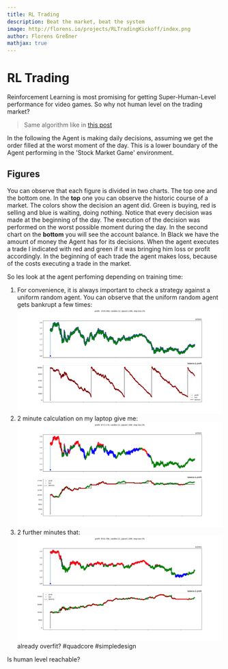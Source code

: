 ```yaml
---
title: RL Trading
description: Beat the market, beat the system
image: http://florens.io/projects/RLTradingKickoff/index.png
author: Florens Greßner
mathjax: true
---
```


# RL Trading

Reinforcement Learning is most promising for getting Super-Human-Level performance for video games. So why not human 
level on the trading market?

> Same algorithm like in [this post](../SnaKI)

In the following the Agent is making daily decisions, assuming we get the order filled at the worst moment of the day. This is a lower boundary of the Agent performing in the 'Stock Market Game' environment.

## Figures
You can observe that each figure is divided in two charts. The top one and the bottom one. In the **top** one you can observe the historic course of a market. The colors show the decision an agent did. Green is buying, red is selling and blue is waiting, doing nothing. Notice that every decision was made at the beginning of the day. The execution of the decision was performed on the worst possible moment during the day. In the second chart on the **bottom** you will see the account balance. In Black we have the amount of money the Agent has for its decisions. When the agent executes a trade I indicated with red and green if it was bringing him loss or profit accordingly. In the beginning of each trade the agent makes loss, because of the costs executing a trade in the market.

So les look at the agent perfoming depending on training time:

1. For convenience, it is always important to check a strategy against a uniform random agent. You can observe that the uniform random agent gets bankrupt a few times: ![rand](./rand.png) 
2. 2 minute calculation on my laptop give me: ![better](./better.png)
3. 2 further minutes that: ![better](./best.png) already overfit? #quadcore #simpledesign

Is human level reachable?
